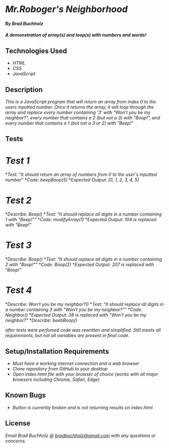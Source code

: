 # _Mr.Roboger's Neighborhood_

#### By _**Brad Buchholz**_

#### _A demonstration of array(s) and loop(s) with numbers and words!_
## Technologies Used

* _HTML_
* _CSS_
* _JavaScript_

## Description

_This is a JavaScript program that will return an array from index 0 to the users inputted number. Once it returns the array, it will loop through the array and replace every number containing '3' with "Won't you be my neighbor?", every number that contains a 2 (but not a 3) with "Boop!", and every number that contains a 1 (but not a 3 or 2) with "Beep!"_

## Tests

# _Test 1_
*_Test: "It should return an array of numbers from 0 to the user's inputted number"_
*_Code: beepBoop(5)_
*_Expected Output: [0, 1, 2, 3, 4, 5]_
# _Test 2_
*_Describe: Beep()_
*_Test: "It should replace all digits in a number containing 1 with "Beep!""_
*_Code: modifyArray(1)_
*_Expected Output: 104 is replaced with "Beep!"_
# _Test 3_
*_Describe: Boop()_
*_Test: "It should replace all digits in a number containing 2 with "Boop!""_
*_Code: Boop(2)_
*_Expected Output: 207 is replaced with "Boop!"_
# _Test 4_
*_Describe: Won't you be my neighbor?()_
*_Test: "It should replace all digits in a number containing 3 with "Won't you be my neighbor?""_
*_Code: Neighbor()_
*_Expected Output: 38 is replaced with "Won't you be my neighbor?"_
*_Describe: beebBoop()_

_after tests were perfomed code was rewritten and simplified. Still meets all requirements, but not all variables are present in final code._

## Setup/Installation Requirements

* _Must have a working internet connection and a web browser_
* _Clone repository from GitHub to your desktop_
* _Open index.html file with your browser of choice (works with all major browsers including Chrome, Safari, Edge)_

## Known Bugs

* _Button is currently broken and is not returning results on index.html_

## License

_Email Brad Buchholz @ bradbuchholz@gmail.com with any questions or concerns._
